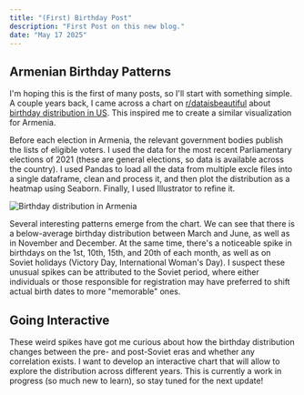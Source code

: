 ```yaml
---
title: "(First) Birthday Post"
description: "First Post on this new blog."
date: "May 17 2025"
---
```



## Armenian Birthday Patterns

I'm hoping this is the first of many posts, so I'll start with something simple. A couple years back, I came across a chart on [r/dataisbeautiful](https://old.reddit.com/r/dataisbeautiful) about [birthday distribution in US](https://old.reddit.com/r/dataisbeautiful/comments/13ro2fw/oc_how_common_in_your_birthday/). This inspired me to create a similar visualization for Armenia. 

Before each election in Armenia, the relevant government bodies publish the lists of eligible voters. I used the data for the most recent Parliamentary elections of 2021 (these are general elections, so data is available across the country). I used Pandas to load all the data from multiple excle files into a single dataframe, clean and process it, and then plot the distribution as a heatmap using Seaborn. Finally, I used Illustrator to refine it.

![Birthday distribution in Armenia](/static/bd_distribution.svg)

Several interesting patterns emerge from the chart. We can see that there is a below-average birthday distribution between March and June, as well as in November and December. At the same time, there's a noticeable spike in birthdays on the 1st, 10th, 15th, and 20th of each month, as well as on Soviet holidays (Victory Day, International Woman's Day). I suspect these unusual spikes can be attributed to the Soviet period, where either individuals or those responsible for registration may have preferred to shift actual birth dates to more "memorable" ones.

## Going Interactive

These weird spikes have got me curious about how the birthday distribution changes between the pre- and post-Soviet eras and whether any correlation exists. I want to develop an interactive chart that will allow to explore the distribution across different years. This is currently a work in progress (so much new to learn), so stay tuned for the next update!